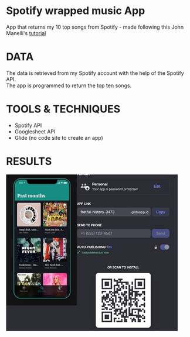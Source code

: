 # Spotify wrapped music App
App that returns my 10 top songs from Spotify - made following this John Manelli's [tutorial](https://jman4190.medium.com/build-your-own-spotify-wrapped-with-python-spotify-and-glide-apps-493dc7da20b)

# DATA
The data is retrieved from my Spotify account with the help of the Spotify API.<br>
The app is programmed to return the top ten songs.

# TOOLS & TECHNIQUES
- Spotify API
- Googlesheet API
- Glide (no code site to create an app)

# RESULTS
![Screenshot](screenshot_all_wrapped_up2.jpg)<br>
